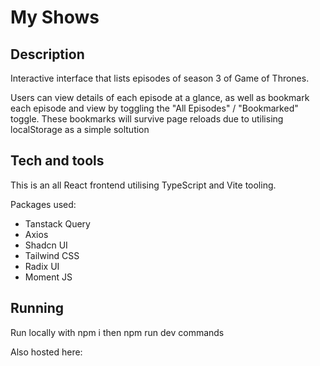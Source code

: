 # My Shows

## Description

Interactive interface that lists episodes of season 3 of Game of Thrones.

Users can view details of each episode at a glance, as well as bookmark each episode and view by toggling the "All Episodes" / "Bookmarked" toggle. These bookmarks will survive page reloads due to utilising localStorage as a simple soltution

## Tech and tools

This is an all React frontend utilising TypeScript and Vite tooling.

Packages used:
- Tanstack Query
- Axios
- Shadcn UI
- Tailwind CSS
- Radix UI
- Moment JS

## Running

Run locally with npm i then npm run dev commands

Also hosted here: 

